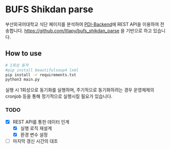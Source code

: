 # BUFS Shikdan parse
부산외국어대학교 식단 페이지를 분석하여 [PDI-Backend](https://github.com/bufs-newclear/PDI-backend)에 REST API을 이용하여 전송합니다.
https://github.com/ltlapy/bufs_shikdan_parse 을 기반으로 하고 있습니다.

## How to use
```sh
# 1회성 동작
#pip install beautifulsoup4 lxml
pip install -r requirements.txt
python3 main.py
```
실행 시 1회성으로 동기화를 실행하며, 주기적으로 동기화하려는 경우 운영체제의 cronjob 등을 통해 정기적으로 실행시킬 필요가 있습니다.

### TODO
- [x] REST API를 통한 데이터 인계
  - [x] 실행 로직 재설계
  - [x] 환경 변수 설정
- [ ] 마지막 갱신 시간의 대조